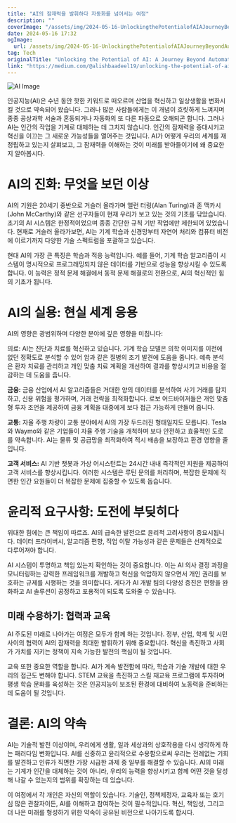 ```yaml
---
title: "AI의 잠재력을 발휘하다 자동화를 넘어서는 여정"
description: ""
coverImage: "/assets/img/2024-05-16-UnlockingthePotentialofAIAJourneyBeyondAutomation_0.png"
date: 2024-05-16 17:32
ogImage: 
  url: /assets/img/2024-05-16-UnlockingthePotentialofAIAJourneyBeyondAutomation_0.png
tag: Tech
originalTitle: "Unlocking the Potential of AI: A Journey Beyond Automation"
link: "https://medium.com/@alishbaadeel19/unlocking-the-potential-of-ai-a-journey-beyond-automation-298202dc6a8c"
---
```



![AI Image](/assets/img/2024-05-16-UnlockingthePotentialofAIAJourneyBeyondAutomation_0.png)

인공지능(AI)은 수년 동안 핫한 키워드로 떠오르며 산업을 혁신하고 일상생활을 변화시킬 것으로 약속되어 왔습니다. 그러나 많은 사람들에게는 이 개념이 흐릿하게 느껴지며 종종 공상과학 서술과 혼동되거나 자동화의 또 다른 파동으로 오해되곤 합니다. 그러나 AI는 인간의 작업을 기계로 대체하는 데 그치지 않습니다. 인간의 잠재력을 증대시키고 혁신을 이끄는 그 새로운 가능성들을 열어주는 것입니다. AI가 어떻게 우리의 세계를 재정립하고 있는지 살펴보고, 그 잠재력을 이해하는 것이 미래를 받아들이기에 왜 중요한지 알아봅시다.

# AI의 진화: 무엇을 보던 이상

AI의 기원은 20세기 중반으로 거슬러 올라가며 앨런 터링(Alan Turing)과 존 맥카시(John McCarthy)와 같은 선구자들이 현재 우리가 보고 있는 것의 기초를 닦았습니다. 초기의 AI 시스템은 한정적이었으며 종종 간단한 규칙 기반 작업에만 제한되어 있었습니다. 현재로 거슬러 올라가보면, AI는 기계 학습과 신경망부터 자연어 처리와 컴퓨터 비전에 이르기까지 다양한 기술 스펙트럼을 포괄하고 있습니다.

<div class="content-ad"></div>

현대 AI의 가장 큰 특징은 학습과 적응 능력입니다. 예를 들어, 기계 학습 알고리즘이 시스템이 명시적으로 프로그래밍되지 않은 데이터를 기반으로 성능을 향상시킬 수 있도록 합니다. 이 능력은 정적 문제 해결에서 동적 문제 해결로의 전환으로, AI의 혁신적인 힘의 기초가 됩니다.

# AI의 실용: 현실 세계 응용

AI의 영향은 광범위하며 다양한 분야에 깊은 영향을 미칩니다:

의료: AI는 진단과 치료를 혁신하고 있습니다. 기계 학습 모델은 의학 이미지를 이전에 없던 정확도로 분석할 수 있어 암과 같은 질병의 조기 발견에 도움을 줍니다. 예측 분석은 환자 치료를 관리하고 개인 맞춤 치료 계획을 개선하여 결과를 향상시키고 비용을 절감하는 데 도움을 줍니다.

<div class="content-ad"></div>

**금융:** 금융 산업에서 AI 알고리즘들은 거대한 양의 데이터를 분석하여 사기 거래를 탐지하고, 신용 위험을 평가하며, 거래 전략을 최적화합니다. 로보 어드바이저들은 개인 맞춤형 투자 조언을 제공하여 금융 계획을 대중에게 보다 접근 가능하게 만들어 줍니다.

**교통:** 자율 주행 차량이 교통 분야에서 AI의 가장 두드러진 형태일지도 모릅니다. Tesla와 Waymo와 같은 기업들이 자율 주행 기술을 개척하며 보다 안전하고 효율적인 도로를 약속합니다. AI는 물류 및 공급망을 최적화하여 적시 배송을 보장하고 환경 영향을 줄입니다.

**고객 서비스:** AI 기반 챗봇과 가상 어시스턴트는 24시간 내내 즉각적인 지원을 제공하여 고객 서비스를 향상시킵니다. 이러한 시스템은 루틴 문의를 처리하며, 복잡한 문제에 직면한 인간 요원들이 더 복잡한 문제에 집중할 수 있도록 돕습니다.

# **윤리적 요구사항: 도전에 부딪히다**

<div class="content-ad"></div>

위대한 힘에는 큰 책임이 따르죠. AI의 급속한 발전으로 윤리적 고려사항이 중요시됩니다. 데이터 프라이버시, 알고리즘 편향, 직업 이탈 가능성과 같은 문제들은 선제적으로 다루어져야 합니다.

AI 시스템이 투명하고 책임 있는지 확인하는 것이 중요합니다. 이는 AI 의사 결정 과정을 모니터링하는 강력한 프레임워크를 개발하고 혁신을 억압하지 않으면서 개인 권리를 보호하는 규제를 시행하는 것을 의미합니다. 게다가 AI 개발 팀의 다양성 증진은 편향을 완화하고 AI 솔루션이 공정하고 포용적이 되도록 도와줄 수 있습니다.

## 미래 수용하기: 협력과 교육

AI 주도된 미래로 나아가는 여정은 모두가 함께 하는 것입니다. 정부, 산업, 학계 및 시민 사이의 협력이 AI의 잠재력을 최대한 발휘하기 위해 중요합니다. 혁신을 촉진하고 사회가 가치를 지키는 정책이 지속 가능한 발전의 핵심이 될 것입니다.

<div class="content-ad"></div>

교육 또한 중요한 역할을 합니다. AI가 계속 발전함에 따라, 학습과 기술 개발에 대한 우리의 접근도 변해야 합니다. STEM 교육을 촉진하고 스킬 재교육 프로그램에 투자하며 평생 학습 문화를 육성하는 것은 인공지능이 보조된 환경에 대비하여 노동력을 준비하는 데 도움이 될 것입니다.

# 결론: AI의 약속

AI는 기술적 발전 이상이며, 우리에게 생활, 일과 세상과의 상호작용을 다시 생각하게 하는 패러다임 변화입니다. AI를 신중하고 윤리적으로 수용함으로써 우리는 전례없는 기회를 발견하고 인류가 직면한 가장 시급한 과제 중 일부를 해결할 수 있습니다. AI의 미래는 기계가 인간을 대체하는 것이 아니라, 우리의 능력을 향상시키고 함께 어떤 것을 달성해 나갈 수 있는지의 범위를 확장하는 데 있습니다.

이 여정에서 각 개인은 자신의 역할이 있습니다. 기술인, 정책제정자, 교육자 또는 호기심 많은 관찰자이든, AI를 이해하고 참여하는 것이 필수적입니다. 혁신, 책임성, 그리고 더 나은 미래를 형성하기 위한 약속이 공유된 비전으로 나아가도록 합시다.